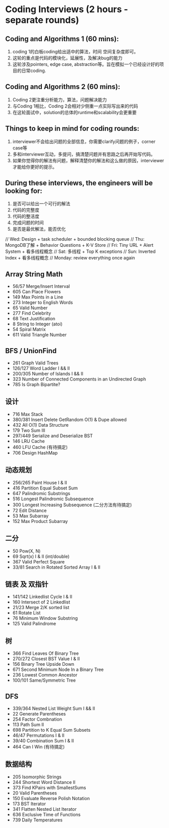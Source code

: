 # Coding Interviews (2 hours - separate rounds)

## Coding and Algorithms 1 (60 mins): 
1. coding 1的白板coding给出适中的算法，时间 空间复杂度即可。
2. 这轮的重点是代码的模块化，延展性，及解决bug的能力
3. 这轮涉及pointers, edge case, abstraction等。旨在模拟一个已经设计好的项目的日常coding. 

## Coding and Algorithms 2 (60 mins): 
1. Coding 2更注重分析能力，算法，问题解决能力
2. 与Coding 1相比，Coding 2会相对少侧重一点实际写出来的代码
3. 在这轮面试中，solution的总体的runtime和scalability会更重要

## Things to keep in mind for coding rounds:
1. interviewer不会给出问题的全部信息，你需要clarify问题的例子，corner case等
2. 多和interviewer互动，多提问，搞清楚问题并有思路之后再开始写代码。
3. 如果你觉得你的解法有问题，解释清楚你的解法和这么做的原因，interviewer才能给你更好的提示。

## During these interviews, the engineers will be looking for:
1. 是否可以给出一个可行的解法
2. 代码的完整度
3. 代码的整洁度
4. 完成问题的时间
5. 是否是最优解法，能否优化
 
// Wed: Design + task scheduler + bounded blocking queue
// Thu: MongoDB了解 + Behavior Questions + K-V Store
// Fri: Tiny URL + Alert System + 看多线程概念
// Sat: 多线程 + Top K exceptions
// Sun: Inverted Index + 看多线程概念
// Monday: review everything once again

## Array String Math
- 56/57	       Merge/Insert Interval
- 605	         Can Place Flowers
- 149          Max Points in a Line
- 273          Integer to English Words
- 65	         Valid Number
- 277	         Find Celebrity
- 68	         Text Justification
- 8	           String to Integer (atoi)
- 54	         Spiral Matrix
- 611          Valid Triangle Number

## BFS / UnionFind
- 261          Graph Valid Trees
- 126/127      Word Ladder I && II
- 200/305      Number of Islands I && II
- 323          Number of Connected Components in an Undirected Graph
- 785          Is Graph Bipartite?

## 设计
- 716          Max Stack                               
- 380/381      Insert Delete GetRandom O(1) & Dupe allowed
- 432          All O(1) Data Structure
- 179          Two Sum III
- 297/449      Serialize and Deserialize BST
- 146          LRU Cache
- 460          LFU Cache                     (有待搞定)
- 706          Design HashMap

## 动态规划
- 256/265      Paint House I & II
- 416          Partition Equal Subset Sum
- 647          Palindromic Substrings
- 516          Longest Palindromic Subsequence
- 300          Longest Increasing Subsequence (二分方法有待搞定)
- 72           Edit Distance
- 53           Max Subarray
- 152          Max Product Subarray

## 二分
- 50	         Pow(X, N)
- 69           Sqrt(x) I & II (int/double)
- 367          Valid Perfect Square
- 33/81        Search in Rotated Sorted Array I & II

## 链表 及 双指针
- 141/142      Linkedlist Cycle I & II
- 160          Intersect of 2 Linkedlist
- 21/23        Merge 2/K sorted list
- 61           Rotate List
-	76	         Minimum Window Substring
- 125	         Valid Palindrome

## 树
- 366          Find Leaves Of Binary Tree
- 270/272      Closest BST Value I & II
- 156          Binary Tree Upside Down
- 671          Second Minimum Node In a Binary Tree
- 236          Lowest Common Ancestor
- 100/101	     Same/Symmetric Tree

## DFS
- 339/364	     Nested List Weight Sum I && II
- 22           Generate Parentheses                  
- 254          Factor Combnation
- 113	         Path Sum II
- 698          Partition to K Equal Sum Subsets
- 46/47        Permutations I & II
- 39/40        Combination Sum I & II
- 464          Can I Win                               (有待搞定)

## 数据结构
- 205          Isomorphic Strings
- 244	         Shortest Word Distance II
- 373          Find KPairs with SmallestSums                       
- 20	         Valid Parentheses
- 150	         Evaluate Reverse Polish Notation
- 173	         BST Iterator
- 341          Flatten Nested List Iterator
- 636          Exclusive Time of Functions 
- 739	         Daily Temperatures
